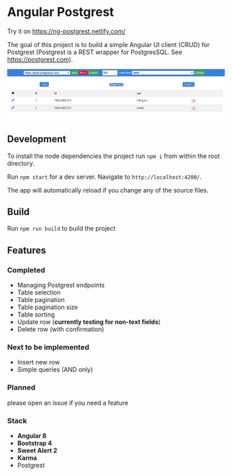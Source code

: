 # Angular Postgrest
Try it on https://ng-postgrest.netlify.com/

The goal of this project is to build a simple Angular UI client (CRUD) for Postgrest (Postgrest is a REST wrapper for PostgresSQL. See https://postgrest.com). 

![Logo](docs/screenshot.PNG "Logo")


## Development

To install the node dependencies the project run `npm i` from within the root directory.

Run `npm start` for a dev server. Navigate to `http://localhost:4200/`. 

The app will automatically reload if you change any of the source files.

## Build

Run `npm run build` to build the project 

## Features

### Completed

  - Managing Postgrest endpoints
  - Table selection
  - Table pagination
  - Table pagination size
  - Table sorting
  - Update row (**currently testing for non-text fields**)
  - Delete row (with confirmation)

### Next to be implemented

  - Insert new row
  - Simple queries (AND only)


### Planned
please open an issue if you need a feature

### Stack

  - **Angular 8**
  - **Bootstrap 4**
  - **Sweet Alert 2**
  - **Karma**
  - Postgrest







